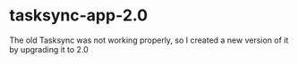 # tasksync-app-2.0
The old Tasksync was not working properly, so I created a new version of it by upgrading it to 2.0
